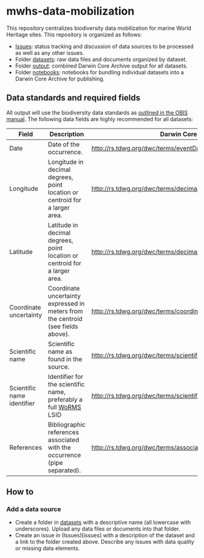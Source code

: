 # mwhs-data-mobilization

This repository centralizes biodiversity data mobilization for marine World Heritage sites. This repository is organized as follows:

- [Issues](issues): status tracking and discussion of data sources to be processed as well as any other issues.
- Folder [datasets](tree/master/datasets): raw data files and documents organized by dataset.
- Folder [output](tree/master/output): combined Darwin Core Archive output for all datasets.
- Folder [notebooks](tree/master/notebooks): notebooks for bundling individual datasets into a Darwin Core Archive for publishing.

## Data standards and required fields

All output will use the biodiversity data standards as [outlined in the OBIS manual](https://manual.obis.org/data_standards.html). The following data fields are highly recommended for all datasets:

| Field                      | Description                                                                                        | Darwin Core                                                |
|----------------------------|----------------------------------------------------------------------------------------------------|------------------------------------------------------------|
| Date                       | Date of the occurrence.                                                                            | http://rs.tdwg.org/dwc/terms/eventDate                     |
| Longitude                  | Longitude in decimal degrees, point location or centroid for a larger area.                        | http://rs.tdwg.org/dwc/terms/decimalLongitude              |
| Latitude                   | Latitude in decimal degrees, point location or centroid for a larger area.                         | http://rs.tdwg.org/dwc/terms/decimalLatitude               |
| Coordinate uncertainty     | Coordinate uncertainty expressed in meters from the centroid (see fields above).                   | http://rs.tdwg.org/dwc/terms/coordinateUncertaintyInMeters |
| Scientific name            | Scientific name as found in the source.                                                            | http://rs.tdwg.org/dwc/terms/scientificName                |
| Scientific name identifier | Identifier for the scientific name, preferably a full [WoRMS](https://www.marinespecies.org/) LSID | http://rs.tdwg.org/dwc/terms/scientificNameID              |
| References                 | Bibliographic references associated with the occurrence (pipe separated).                                           | http://rs.tdwg.org/dwc/terms/associatedReferences          |

## How to
### Add a data source

- Create a folder in [datasets](tree/master/datasets) with a descriptive name (all lowercase with underscores). Upload any data files or documents into that folder.
- Create an issue in (Issues)[issues] with a description of the dataset and a link to the folder created above. Describe any issues with data quality or missing data elements.